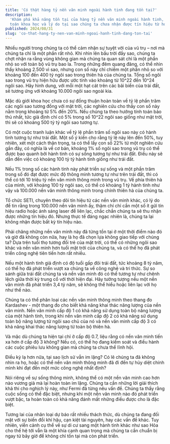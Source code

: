 ```yaml
---
title: 'Có thật hàng tỷ nền văn minh ngoài hành tinh đang tồn tại?'
description:
  'Khám phá khả năng tồn tại của hàng tỷ nền văn minh ngoài hành tinh, các tính
  toán khoa học và lý do tại sao chúng ta chưa nhận được tín hiệu từ họ.'
published: 2024/08/31
slug: 'co-that-hang-ty-nen-van-minh-ngoai-hanh-tinh-dang-ton-tai'
---
```


Nhiều người trong chúng ta có thể cảm nhận sự tuyệt vời của vũ trụ – nơi mà
chúng ta chỉ là một phần rất nhỏ. Khi nhìn lên bầu trời đầy sao, chúng ta chợt
nhận ra rằng vùng không gian mà chúng ta quan sát chỉ là một phần nhỏ so với
toàn bộ vũ trụ bao la. Trong những đêm quang đãng, có thể nhìn thấy khoảng 2.500
vì sao, nhưng con số này chỉ chiếm một phần nhỏ so với khoảng 100 đến 400 tỷ
ngôi sao trong thiên hà của chúng ta. Tổng số ngôi sao trong vũ trụ hiện hữu
được ước tính vào khoảng từ 10^22 đến 10^24 ngôi sao. Hãy hình dung, với mỗi một
hạt cát trên các bãi biển của trái đất, sẽ tương ứng với khoảng 10.000 ngôi sao
ngoài kia.

Mặc dù giới khoa học chưa có sự đồng thuận hoàn toàn về tỷ lệ phần trăm các ngôi
sao tương đồng với mặt trời, các nghiên cứu cho thấy con số này nằm trong khoảng
từ 5% đến 20%. Nếu chúng ta theo hướng tính toán bảo thủ nhất, tức giả định chỉ
có 5% trong số 10^22 ngôi sao giống như mặt trời, thì sẽ có khoảng 500 tỷ tỷ
ngôi sao tương tự.

Có một cuộc tranh luận khác về tỷ lệ phần trăm số ngôi sao này có hành tinh
tương tự như trái đất. Một số ý kiến cho rằng tỷ lệ này lên đến 50%, tuy nhiên,
xét một cách thận trọng, ta có thể lấy con số 22% từ một nghiên cứu gần đây, có
nghĩa là về cơ bản, khoảng 1% số ngôi sao trong vũ trụ có thể được bao quanh bởi
hành tinh có sự sống tương tự như trái đất. Điều này sẽ dẫn đến việc có khoảng
100 tỷ tỷ hành tinh giống như trái đất.

Nếu 1% trong số các hành tinh này phát triển sự sống và một phần trăm trong số
đó đạt được mức độ thông minh tương tự như trên trái đất, thì có thể có tới 10
triệu tỷ nền văn minh thông minh trong vũ trụ. Về phía thiên hà của mình, với
khoảng 100 tỷ ngôi sao, có thể có khoảng 1 tỷ hành tinh như vậy và 100.000 nền
văn minh thông minh trong chính thiên hà của chúng ta.

Tổ chức SETI, chuyên theo dõi tín hiệu từ các nền văn minh khác, có lý do để tin
rằng trong 100.000 nền văn minh ấy, thậm chí chỉ cần một số ít gửi tín hiệu
radio hoặc ánh sáng laser để liên lạc, chắc chắn chúng ta sẽ thu nhận được những
tín hiệu đó. Nhưng thực tế đáng ngạc nhiên là, chúng ta lại không nhận được bất
kỳ tín hiệu nào.

Phải chăng những nền văn minh này đã từng tồn tại ở một thời điểm nào đó và giờ
đã không còn nữa, hay là họ đã chọn lựa không giao tiếp với chúng ta? Dựa trên
tuổi thọ tương đối trẻ của mặt trời, có thể có những ngôi sao khác và nền văn
minh hơn tuổi mặt trời của chúng ta, và có thể họ đã phát triển công nghệ tiên
tiến hơn rất nhiều.

Nếu một hành tinh giả định có độ tuổi gấp đôi trái đất, tức khoảng 8 tỷ năm, có
thể họ đã phát triển vượt xa chúng ta về công nghệ và tri thức. Sự so sánh giữa
trái đất chúng ta và nền văn minh đó có thể tương tự như chênh lệch giữa thời kỳ
trung cổ với thời hiện đại. Hãy tưởng tượng nếu một nền văn minh đã phát triển
3,4 tỷ năm, sẽ không thể hiểu hoặc liên lạc với họ như thế nào.

Chúng ta có thể phân loại các nền văn minh thông minh theo thang đo Kardashev -
một thang đo cho biết khả năng khai thác năng lượng của nền văn minh. Nền văn
minh cấp độ 1 có khả năng sử dụng toàn bộ năng lượng của một hành tinh, trong
khi nền văn minh cấp độ 2 có khả năng sử dụng toàn bộ năng lượng từ ngôi sao chủ
của nó và nền văn minh cấp độ 3 có khả năng khai thác năng lượng từ toàn bộ
thiên hà.

Và mặc dù chúng ta hiện tại chỉ ở cấp độ 0.7, liệu rằng có nền văn minh tiến xa
hơn ở cấp độ 3 không? Nếu có, có thể họ đang kiểm soát và điều hành các cuộc
phiêu lưu không gian mà chúng ta chưa thể lĩnh hội.

Điều kỳ lạ hơn nữa, tại sao lịch sử vẫn im lặng? Có lẽ chúng ta đã không nhìn ra
họ, hoặc có thể nền văn minh thông minh đã đi đến tự hủy diệt chính mình khi đạt
đến một mức công nghệ nhất định?

Nói riêng về sự sống thông minh, không thể có một nền văn minh cao hơn nào vương
giả mà lại hoàn toàn im lặng. Chúng ta cần những lời giải thích khả thi cho
nghịch lý này, như Fermi đã từng nêu vấn đề. Chúng ta thấy rằng cuộc sống có thể
đặc biệt, nhưng khi một nền văn minh nào đó phát triển vượt bậc, ta hoàn toàn có
khả năng đánh mất những điều được cho là đặc biệt.

Tương lai của nhân loại dự báo rất nhiều thách thức, dù chúng ta đang đối mặt
với sự biến đổi khí hậu, cạn kiệt tài nguyên, hay các vấn đề khác. Tuy nhiên,
viễn cảnh cụ thể về sự di cư sang một hành tinh khác như sao Hỏa cho thế hệ tới
vẫn là một khía cạnh quan trọng mà chúng ta cần chuẩn bị ngay từ bây giờ để
không chỉ tồn tại mà còn phát triển.

